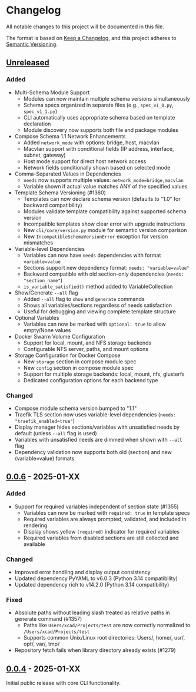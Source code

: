 # Changelog

All notable changes to this project will be documented in this file.

The format is based on [Keep a Changelog](https://keepachangelog.com/en/1.1.0/),
and this project adheres to [Semantic Versioning](https://semver.org/spec/v2.0.0.html).

## [Unreleased]

### Added
- Multi-Schema Module Support
  - Modules can now maintain multiple schema versions simultaneously
  - Schema specs organized in separate files (e.g., `spec_v1_0.py`, `spec_v1_1.py`)
  - CLI automatically uses appropriate schema based on template declaration
  - Module discovery now supports both file and package modules
- Compose Schema 1.1 Network Enhancements
  - Added `network_mode` with options: bridge, host, macvlan
  - Macvlan support with conditional fields (IP address, interface, subnet, gateway)
  - Host mode support for direct host network access
  - Network fields conditionally shown based on selected mode
- Comma-Separated Values in Dependencies
  - `needs` now supports multiple values: `network_mode=bridge,macvlan`
  - Variable shown if actual value matches ANY of the specified values
- Template Schema Versioning (#1360)
  - Templates can now declare schema version (defaults to "1.0" for backward compatibility)
  - Modules validate template compatibility against supported schema version
  - Incompatible templates show clear error with upgrade instructions
  - New `cli/core/version.py` module for semantic version comparison
  - New `IncompatibleSchemaVersionError` exception for version mismatches
- Variable-level Dependencies
  - Variables can now have `needs` dependencies with format `variable=value`
  - Sections support new dependency format: `needs: "variable=value"`
  - Backward compatible with old section-only dependencies (`needs: "section_name"`)
  - `is_variable_satisfied()` method added to VariableCollection
- Show/Generate `--all` flag
  - Added `--all` flag to `show` and `generate` commands
  - Shows all variables/sections regardless of needs satisfaction
  - Useful for debugging and viewing complete template structure
- Optional Variables
  - Variables can now be marked with `optional: true` to allow empty/None values
- Docker Swarm Volume Configuration
  - Support for local, mount, and NFS storage backends
  - Configurable NFS server, paths, and mount options
- Storage Configuration for Docker Compose
  - New `storage` section in compose module spec
  - New `config` section in compose module spec
  - Support for multiple storage backends: local, mount, nfs, glusterfs
  - Dedicated configuration options for each backend type

### Changed
- Compose module schema version bumped to "1.1"
- Traefik TLS section now uses variable-level dependencies (`needs: "traefik_enabled=true"`)
- Display manager hides sections/variables with unsatisfied needs by default (unless `--all` flag is used)
- Variables with unsatisfied needs are dimmed when shown with `--all` flag
- Dependency validation now supports both old (section) and new (variable=value) formats

## [0.0.6] - 2025-01-XX

### Added
- Support for required variables independent of section state (#1355)
  - Variables can now be marked with `required: true` in template specs
  - Required variables are always prompted, validated, and included in rendering
  - Display shows yellow `(required)` indicator for required variables
  - Required variables from disabled sections are still collected and available

### Changed
- Improved error handling and display output consistency
- Updated dependency PyYAML to v6.0.3 (Python 3.14 compatibility)
- Updated dependency rich to v14.2.0 (Python 3.14 compatibility)

### Fixed
- Absolute paths without leading slash treated as relative paths in generate command (#1357)
  - Paths like `Users/xcad/Projects/test` are now correctly normalized to `/Users/xcad/Projects/test`
  - Supports common Unix/Linux root directories: Users/, home/, usr/, opt/, var/, tmp/
- Repository fetch fails when library directory already exists (#1279)

## [0.0.4] - 2025-01-XX

Initial public release with core CLI functionality.

[unreleased]: https://github.com/christianlempa/boilerplates/compare/v0.0.6...HEAD
[0.0.6]: https://github.com/christianlempa/boilerplates/compare/v0.0.4...v0.0.6
[0.0.4]: https://github.com/christianlempa/boilerplates/releases/tag/v0.0.4
